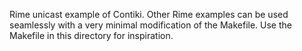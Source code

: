Rime unicast example of Contiki.
Other Rime examples can be used seamlessly with a very minimal modification of the Makefile.
Use the Makefile in this directory for inspiration.
